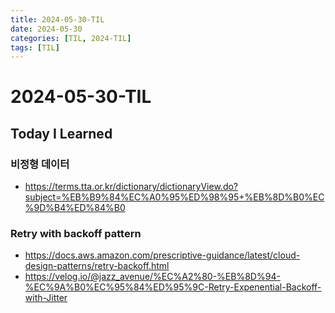 ```yaml
---
title: 2024-05-30-TIL
date: 2024-05-30
categories: [TIL, 2024-TIL]
tags: [TIL]
---
```


# 2024-05-30-TIL

## Today I Learned

### 비정형 데이터

- https://terms.tta.or.kr/dictionary/dictionaryView.do?subject=%EB%B9%84%EC%A0%95%ED%98%95+%EB%8D%B0%EC%9D%B4%ED%84%B0

### Retry with backoff pattern

- https://docs.aws.amazon.com/prescriptive-guidance/latest/cloud-design-patterns/retry-backoff.html
- https://velog.io/@jazz_avenue/%EC%A2%80-%EB%8D%94-%EC%9A%B0%EC%95%84%ED%95%9C-Retry-Expenential-Backoff-with-Jitter